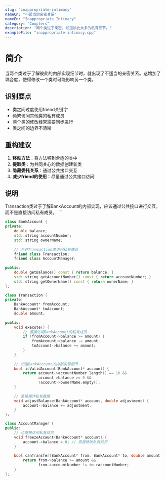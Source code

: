 ```yaml
---
slug: "inappropriate-intimacy"
nameCn: "不适当的亲密关系"
nameEn: "Inappropriate Intimacy"
category: "Couplers"
description: "两个类过于亲密，知道彼此太多的私有细节。"
exampleFile: "inappropriate-intimacy.cpp"
---
```


# 简介

当两个类过于了解彼此的内部实现细节时，就出现了不适当的亲密关系。这增加了耦合度，使得修改一个类时可能影响另一个类。

## 识别要点

- 类之间过度使用friend关键字
- 频繁访问其他类的私有成员
- 两个类的修改经常需要同步进行
- 类之间的边界不清晰

## 重构建议

1. **移动方法**：将方法移到合适的类中
2. **提取类**：为共同关心的数据创建新类
3. **隐藏委托关系**：通过公共接口交互
4. **减少friend的使用**：尽量通过公共接口访问

## 说明

Transaction类过于了解BankAccount的内部实现，应该通过公共接口进行交互，而不是直接访问私有成员。
\`\`\`

```cpp file="data/examples/inappropriate-intimacy.cpp"
class BankAccount {
private:
    double balance;
    std::string accountNumber;
    std::string ownerName;
    
    // 允许Transaction类访问私有成员
    friend class Transaction;
    friend class AccountManager;
    
public:
    double getBalance() const { return balance; }
    std::string getAccountNumber() const { return accountNumber; }
    std::string getOwnerName() const { return ownerName; }
};

class Transaction {
private:
    BankAccount* fromAccount;
    BankAccount* toAccount;
    double amount;
    
public:
    void execute() {
        // 直接访问BankAccount的私有成员
        if (fromAccount->balance >= amount) {
            fromAccount->balance -= amount;
            toAccount->balance += amount;
        }
    }
    
    // 知道BankAccount的内部实现细节
    bool isValidAccount(BankAccount* account) {
        return account->accountNumber.length() == 10 &&
               account->balance >= 0 &&
               !account->ownerName.empty();
    }
    
    // 直接操作私有数据
    void adjustBalance(BankAccount* account, double adjustment) {
        account->balance += adjustment;
    }
};

class AccountManager {
public:
    // 也直接访问私有成员
    void freezeAccount(BankAccount* account) {
        account->balance = 0; // 直接修改私有成员
    }
    
    bool canTransfer(BankAccount* from, BankAccount* to, double amount) {
        return from->balance >= amount && 
               from->accountNumber != to->accountNumber;
    }
};
